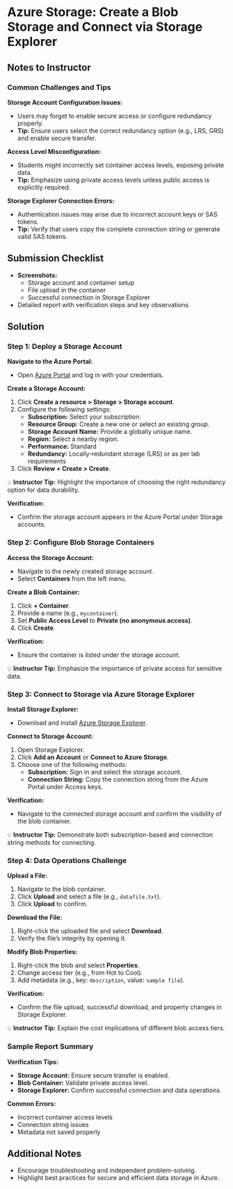 # Azure Storage: Create a Blob Storage and Connect via Storage Explorer

## Notes to Instructor

### Common Challenges and Tips

**Storage Account Configuration Issues:**

- Users may forget to enable secure access or configure redundancy properly.
- **Tip:** Ensure users select the correct redundancy option (e.g., LRS, GRS) and enable secure transfer.

**Access Level Misconfiguration:**

- Students might incorrectly set container access levels, exposing private data.
- **Tip:** Emphasize using private access levels unless public access is explicitly required.

**Storage Explorer Connection Errors:**

- Authentication issues may arise due to incorrect account keys or SAS tokens.
- **Tip:** Verify that users copy the complete connection string or generate valid SAS tokens.

## Submission Checklist

- **Screenshots:**
    - Storage account and container setup
    - File upload in the container
    - Successful connection in Storage Explorer
- Detailed report with verification steps and key observations

## Solution

### Step 1: Deploy a Storage Account

**Navigate to the Azure Portal:**

- Open [Azure Portal](https://portal.azure.com) and log in with your credentials.

**Create a Storage Account:**

1. Click **Create a resource > Storage > Storage account**.
2. Configure the following settings:
    - **Subscription:** Select your subscription.
    - **Resource Group:** Create a new one or select an existing group.
    - **Storage Account Name:** Provide a globally unique name.
    - **Region:** Select a nearby region.
    - **Performance:** Standard
    - **Redundancy:** Locally-redundant storage (LRS) or as per lab requirements
3. Click **Review + Create > Create**.

💡 **Instructor Tip:** Highlight the importance of choosing the right redundancy option for data durability.

**Verification:**

- Confirm the storage account appears in the Azure Portal under Storage accounts.

### Step 2: Configure Blob Storage Containers

**Access the Storage Account:**

- Navigate to the newly created storage account.
- Select **Containers** from the left menu.

**Create a Blob Container:**

1. Click **+ Container**.
2. Provide a name (e.g., `mycontainer`).
3. Set **Public Access Level** to **Private (no anonymous access)**.
4. Click **Create**.

**Verification:**

- Ensure the container is listed under the storage account.

💡 **Instructor Tip:** Emphasize the importance of private access for sensitive data.

### Step 3: Connect to Storage via Azure Storage Explorer

**Install Storage Explorer:**

- Download and install [Azure Storage Explorer](https://azure.microsoft.com/en-us/features/storage-explorer/).

**Connect to Storage Account:**

1. Open Storage Explorer.
2. Click **Add an Account** or **Connect to Azure Storage**.
3. Choose one of the following methods:
    - **Subscription:** Sign in and select the storage account.
    - **Connection String:** Copy the connection string from the Azure Portal under Access keys.

**Verification:**

- Navigate to the connected storage account and confirm the visibility of the blob container.

💡 **Instructor Tip:** Demonstrate both subscription-based and connection string methods for connecting.

### Step 4: Data Operations Challenge

**Upload a File:**

1. Navigate to the blob container.
2. Click **Upload** and select a file (e.g., `datafile.txt`).
3. Click **Upload** to confirm.

**Download the File:**

1. Right-click the uploaded file and select **Download**.
2. Verify the file’s integrity by opening it.

**Modify Blob Properties:**

1. Right-click the blob and select **Properties**.
2. Change access tier (e.g., from Hot to Cool).
3. Add metadata (e.g., key: `description`, value: `sample file`).

**Verification:**

- Confirm the file upload, successful download, and property changes in Storage Explorer.

💡 **Instructor Tip:** Explain the cost implications of different blob access tiers.

### Sample Report Summary

**Verification Tips:**

- **Storage Account:** Ensure secure transfer is enabled.
- **Blob Container:** Validate private access level.
- **Storage Explorer:** Confirm successful connection and data operations.

**Common Errors:**

- Incorrect container access levels
- Connection string issues
- Metadata not saved properly

## Additional Notes

- Encourage troubleshooting and independent problem-solving.
- Highlight best practices for secure and efficient data storage in Azure.
